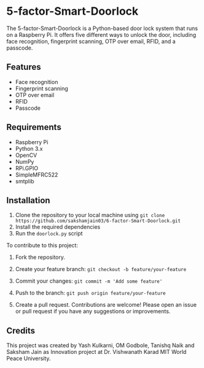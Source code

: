 # 5-factor-Smart-Doorlock

The 5-factor-Smart-Doorlock is a Python-based door lock system that runs on a Raspberry Pi. It offers five different ways to unlock the door, including face recognition, fingerprint scanning, OTP over email, RFID, and a passcode.

## Features

- Face recognition
- Fingerprint scanning
- OTP over email
- RFID
- Passcode

## Requirements

- Raspberry Pi
- Python 3.x
- OpenCV
- NumPy
- RPi.GPIO
- SimpleMFRC522
- smtplib

## Installation

1. Clone the repository to your local machine using ```git clone https://github.com/sakshamjain03/6-factor-Smart-Doorlock.git```
2. Install the required dependencies
3. Run the `doorlock.py` script

To contribute to this project:
1. Fork the repository.

2. Create your feature branch: ``git checkout -b feature/your-feature``

3. Commit your changes: ``git commit -m 'Add some feature'``

4. Push to the branch: ``git push origin feature/your-feature``

5. Create a pull request.
Contributions are welcome! Please open an issue or pull request if you have any suggestions or improvements.

## Credits

This project was created by Yash Kulkarni, OM Godbole, Tanishq Naik and Saksham Jain as Innovation project at Dr. Vishwanath Karad MIT World Peace University.

